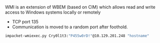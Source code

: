 WMI is an extension of WBEM (based on CIM) which allows read and write access to Windows systems locally or remotely
- TCP port 135
- Communication is moved to a random port after foothold.
```bash
impacket-wmiexec.py Cry0l1t3:"P455w0rD!"@10.129.201.248 "hostname"
```